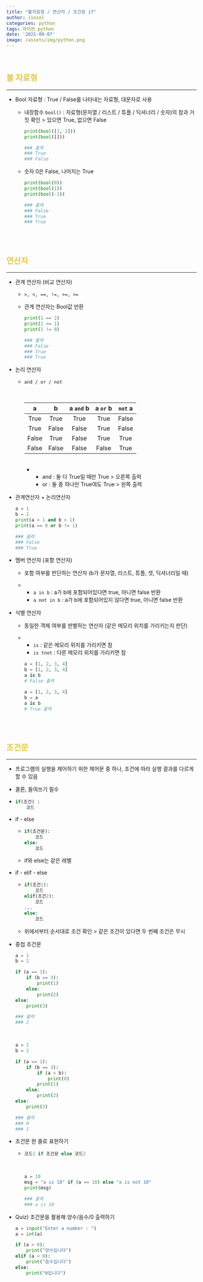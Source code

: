 ```yaml
---
title: "불자료형 / 연산자 / 조건문 if"
author: Jinsol
categories: python
tags: 파이썬 python
date: '2021-09-07'
image: /assets/img/python.png
---
```


<br>

## <span style="color:#e6c74c">불 자료형</span>
<hr>

- Bool 자료형 : True / False를 나타내는 자료형, 대문자로 사용
    
    - 내장함수 `bool()` : 자료형(문자열 / 리스트 / 튜플 / 딕셔너리 / 숫자)의 참과 거짓 확인 > 있으면 True, 없으면 False

        ```python
        print(bool([1, 2]))
        print(bool([]))

        ### 출력
        ### True
        ### False
        ```

    - 숫자 0은 False, 나머지는 True

        ```python
        print(bool(0))
        print(bool(1))
        print(bool(-1))

        ### 출력
        ### False
        ### True
        ### True
        ```

<br><br>

## <span style="color:#e6c74c">연산자</span>
<hr>

- 관계 연산자 (비교 연산자)

    - `>, <, ==, !=, >=, >=`

    - 관계 연산자는 Bool값 반환

        ```python
        print(1 == 2)
        print(1 >= 1)
        print(1 != 0)

        ### 출력
        ### False
        ### True
        ### True
        ```

- 논리 연산자 

    - `and / or / not`

        <br>
                  

        | a | b | a `and` b | a `or` b | `not` a |
        |:---:|:---:|:---:|:---:| :---: |
        | True | True | True | True | False |
        | True | False | False | True | False |
        | False | True | False | True | True |
        | False | False | False | False  | True |
                    
                    
        <br>

        -   - and : 둘 다 True일 때만 True > 오른쪽 출력
            - or : 둘 중 하나만 True여도 True > 왼쪽 출력

- 관계연산자 + 논리연산자

    ```python
    a = 1
    b = 2
    print(a > 1 and b > 1)
    print(a == 0 or b != 1)

    ### 출력
    ### False
    ### True
    ```

- 멤버 연산자 (포함 연산자)

    - 포함 여부를 판단하는 연산자 (b가 문자열, 리스트, 튜플, 셋, 딕셔너리일 때)

    -   - `a in b` : a가 b에 포함되어있다면 true, 아니면 false 반환
        -  `a not in b` : a가 b에 포함되어있지 않다면 true, 아니면 false 반환

- 식별 연산자

    - 동일한 객체 여부를 판별하는 연산자 (같은 메모리 위치를 가리키는지 판단)

    -   - `is` : 같은 메모리 위치를 가리키면 참
        - `is tnot` : 다른 메모리 위치를 가리키면 참

        ```python
        a = [1, 2, 3, 4]
        b = [1, 2, 3, 4]
        a is b
        # False 출력

        a = [1, 2, 3, 4]
        b = a
        a is b
        # True 출력
        ```

<br><br>

## <span style="color:#e6c74c">조건문</span>
<hr>

- 프로그램의 실행을 제어하기 위한 제어문 중 하나, 조건에 따라 실행 결과를 다르게 할 수 있음

- 콜론, 들여쓰기 필수

- 
    ```python
    if(조건) :
        코드
    ```

- if - else

    -   ```python
        if(조건문):
            코드
        else:
            코드 
        ```

    - if와 else는 같은 레벨

- if - elif - else

    - 
        ```python
        if(조건1):
            코드
        elif(조건2):
            코드
        ...    
        else:
            코드 
        ```

    - 위에서부터 순서대로 조건 확인 > 같은 조건이 있다면 두 번째 조건은 무시

- 중첩 조건문

    ```python
    a = 1
    b = 2

    if (a == 1):
        if (b == 3):
            print(1)
        else:
            print(2)
    else:
        print(3)

    ### 출력
    ### 2
    ```

    <br>

    ```python
    a = 1
    b = 2

    if (a == 1):
        if (b == 3):
            if (a < b):
                print(0)
            print(1)
        else:
            print(2)
    else:
        print(3)

    ### 출력
    ### 0
    ### 1
    ```

- 조건문 한 줄로 표현하기

    -   ```python
        코드1 if 조건문 else 코드2
        ```
        
        <br>  

        ```python
        a = 10
        msg = "a is 10" if (a == 10) else "a is not 10"
        print(msg)

        ### 출력
        ### a is 10
        ```

- Quiz) 조건문을 활용해 양수/음수/0 출력하기

    ```python
    a = input("Enter a number : ")
    a = int(a)

    if (a > 0):
        print("양수입니다")
    elif (a < 0):
        print("음수입니다")
    else:
        print("0입니다")
    ```